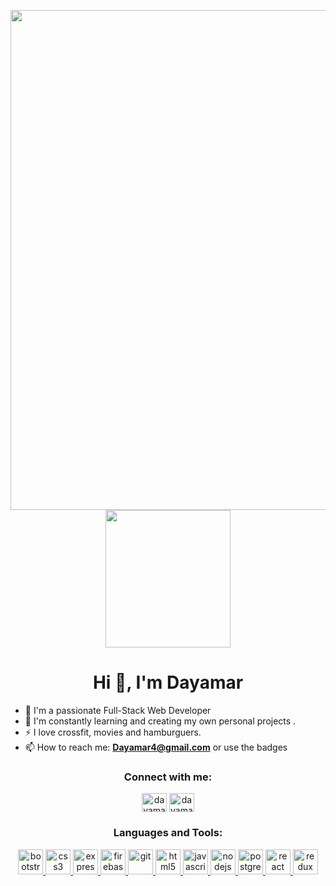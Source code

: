 
<p align="center">
  <img src="https://upload.wikimedia.org/wikipedia/commons/thumb/b/bd/Hello_world_c.svg/1280px-Hello_world_c.svg.png" width="800"/> <img src="https://previews.123rf.com/images/yupiramos/yupiramos1710/yupiramos171009645/87758206-chica-de-dibujos-animados-con-la-programaci%C3%B3n-de-trabajo-de-trabajo-ilustraci%C3%B3n-vectorial.jpg" width="200" height="220" /> </p>
<h1 align="center">Hi 👋, I'm Dayamar</h1>

- 🌱  I'm a passionate Full-Stack Web Developer
- 🔭  I'm constantly learning and creating my own personal projects .
- ⚡  I love crossfit, movies and hamburguers.
- 📫  How to reach me: **Dayamar4@gmail.com** or use the badges  

<h3 align="center">Connect with me:</h3>
<p align="center">
<a href="https://linkedin.com/in/dayamartinez" target="blank"><img align="center" src="https://cdn.jsdelivr.net/npm/simple-icons@3.0.1/icons/linkedin.svg" alt="dayamartinez" height="30" width="40" /></a>
<a href="https://instagram.com/dayamartinz" target="blank"><img align="center" src="https://cdn.jsdelivr.net/npm/simple-icons@3.0.1/icons/instagram.svg" alt="dayamartinz" height="30" width="40" /></a>
</p>

<h3 align="center">Languages and Tools:</h3>
<p align="center"> <a href="https://getbootstrap.com" target="_blank"> <img src="https://devicons.github.io/devicon/devicon.git/icons/bootstrap/bootstrap-plain.svg" alt="bootstrap" width="40" height="40"/> </a> <a href="https://www.w3schools.com/css/" target="_blank"> <img src="https://devicons.github.io/devicon/devicon.git/icons/css3/css3-original-wordmark.svg" alt="css3" width="40" height="40"/> </a> <a href="https://expressjs.com" target="_blank"> <img src="https://devicons.github.io/devicon/devicon.git/icons/express/express-original-wordmark.svg" alt="express" width="40" height="40"/> </a> <a href="https://firebase.google.com/" target="_blank"> <img src="https://www.vectorlogo.zone/logos/firebase/firebase-icon.svg" alt="firebase" width="40" height="40"/> </a> <a href="https://git-scm.com/" target="_blank"> <img src="https://www.vectorlogo.zone/logos/git-scm/git-scm-icon.svg" alt="git" width="40" height="40"/> </a> <a href="https://www.w3.org/html/" target="_blank"> <img src="https://devicons.github.io/devicon/devicon.git/icons/html5/html5-original-wordmark.svg" alt="html5" width="40" height="40"/> </a> <a href="https://developer.mozilla.org/en-US/docs/Web/JavaScript" target="_blank"> <img src="https://devicons.github.io/devicon/devicon.git/icons/javascript/javascript-original.svg" alt="javascript" width="40" height="40"/> </a> <a href="https://nodejs.org" target="_blank"> <img src="https://devicons.github.io/devicon/devicon.git/icons/nodejs/nodejs-original-wordmark.svg" alt="nodejs" width="40" height="40"/> </a> <a href="https://www.postgresql.org" target="_blank"> <img src="https://devicons.github.io/devicon/devicon.git/icons/postgresql/postgresql-original-wordmark.svg" alt="postgresql" width="40" height="40"/> </a> <a href="https://reactjs.org/" target="_blank"> <img src="https://devicons.github.io/devicon/devicon.git/icons/react/react-original-wordmark.svg" alt="react" width="40" height="40"/> </a> <a href="https://redux.js.org" target="_blank"> <img src="https://devicons.github.io/devicon/devicon.git/icons/redux/redux-original.svg" alt="redux" width="40" height="40"/> </a> </p>



<!--
**dayamartinez/dayamartinez** is a ✨ _special_ ✨ repository because its `README.md` (this file) appears on your GitHub profile.

Here are some ideas to get you started:

- 🔭 I’m currently working on ...
- 🌱 I’m currently learning ...
- 👯 I’m looking to collaborate on ...
- 🤔 I’m looking for help with ...
- 💬 Ask me about ...
- 📫 How to reach me: ...
- 😄 Pronouns: ...
- ⚡ Fun fact: ...
 <img src="https://lo2y.com/wp-content/uploads/2016/02/hello-world.png"  height="220" />
<p  align="center"><img src="https://previews.123rf.com/images/yupiramos/yupiramos1710/yupiramos171009847/87760314-chica-de-dibujos-animados-con-la-ilustraci%C3%B3n-de-vector-de-trabajo-de-programaci%C3%B3n-port%C3%A1til.jpg" width="200" height="220" /> <img src="https://previews.123rf.com/images/yupiramos/yupiramos1710/yupiramos171009645/87758206-chica-de-dibujos-animados-con-la-programaci%C3%B3n-de-trabajo-de-trabajo-ilustraci%C3%B3n-vectorial.jpg" width="200" height="220" /> <img src="https://previews.123rf.com/images/yupiramos/yupiramos1710/yupiramos171009601/87757497-chica-de-dibujos-animados-con-la-ilustraci%C3%B3n-de-vector-de-trabajo-de-programaci%C3%B3n-port%C3%A1til.jpg" width="200" height="220" /></p>
-->

